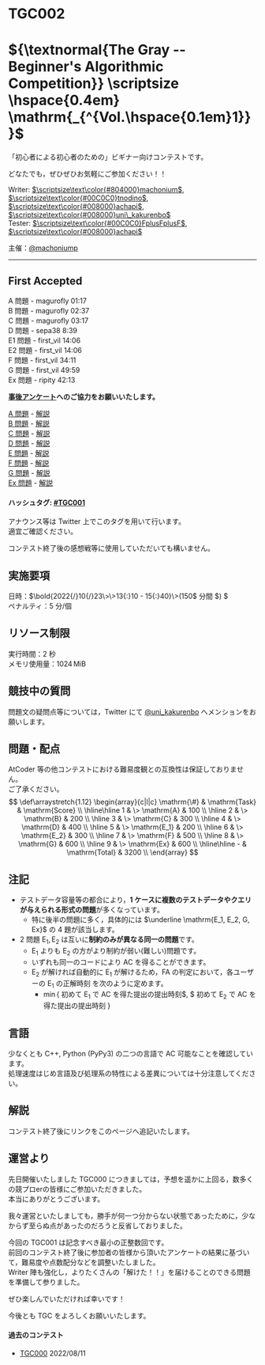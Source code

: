 # TGC002
${\textnormal{The Gray  -- Beginner's Algorithmic Competition}} \scriptsize \hspace{0.4em} \mathrm{_{^{Vol.\hspace{0.1em}1}}}$
===

「初心者による初心者のための」ビギナー向けコンテストです。   

どなたでも，ぜひぜひお気軽にご参加ください！！


Writer: [$\scriptsize\text\color{#804000}machonium$](https://twitter.com/machoniump), [$\scriptsize\text\color{#00C0C0}tnodino$](https://twitter.com/tnodino), [$\scriptsize\text\color{#008000}achapi$](https://twitter.com/achapi_kyopuro), [$\scriptsize\text\color{#008000}uni\_kakurenbo$](https://twitter.com/KakurenboUni)  
Tester: [$\scriptsize\text\color{#00C0C0}FplusFplusF$](https://twitter.com/FplusFplusF____), [$\scriptsize\text\color{#008000}achapi$](https://twitter.com/achapi_kyopuro)  

主催：[@machoniump](https://twitter.com/machoniump) 

---
First Accepted
---
A  問題 - magurofly 01:17   
B  問題 - magurofly 02:37  
C  問題 - magurofly 03:17   
D  問題 - sepa38 8:39  
E1  問題 - first_vil 14:06  
E2 問題 - first_vil 14:06  
F   問題 -  first_vil 34:11  
G   問題 - first_vil 49:59  
Ex 問題 - ripity 42:13  

**[事後アンケート](https://forms.gle/NWArb6UnrmitmKJYA)へのご協力をお願いいたします。**

[A 問題](https://mojacoder.app/users/uni_kakurenbo/problems/TG-BsAC-001_A.086) - [解説](https://mojacoder.app/users/uni_kakurenbo/problems/TG-BsAC-001_A.086/editorial)  
[B 問題](https://mojacoder.app/users/uni_kakurenbo/problems/TG-BsAC-001_B.871) - [解説](https://mojacoder.app/users/uni_kakurenbo/problems/TG-BsAC-001_B.871/editorial)  
[C 問題](https://mojacoder.app/users/Machonium/problems/TG-BsAC-001_C.873) - [解説](https://mojacoder.app/users/Machonium/problems/TG-BsAC-001_C.873/editorial)  
[D 問題](https://mojacoder.app/users/uni_kakurenbo/problems/TG-BsAC-001_D.589) - [解説](https://mojacoder.app/users/uni_kakurenbo/problems/TG-BsAC-001_D.589/editorial)  
[E 問題](https://mojacoder.app/users/uni_kakurenbo/problems/TG-BsAC-001_E1.389) - [解説](https://mojacoder.app/users/uni_kakurenbo/problems/TG-BsAC-001_E1.389/editorial)  
[F 問題](https://mojacoder.app/users/uni_kakurenbo/problems/TG-BsAC-001_F.295) - [解説](https://mojacoder.app/users/uni_kakurenbo/problems/TG-BsAC-001_F.295/editorial)  
[G 問題](https://mojacoder.app/users/uni_kakurenbo/problems/TG-BsAC-001_G.580) - [解説](https://mojacoder.app/users/uni_kakurenbo/problems/TG-BsAC-001_G.580/editorial)  
[Ex 問題](https://mojacoder.app/users/uni_kakurenbo/problems/TG-BsAC-001_Ex.124) - [解説](https://mojacoder.app/users/uni_kakurenbo/problems/TG-BsAC-001_Ex.124/editorial)  


#### ハッシュタグ: [#TGC001](https://twitter.com/hashtag/TGC001?src=hashtag_click)  
アナウンス等は Twitter 上でこのタグを用いて行います。  
適宜ご確認ください。

コンテスト終了後の感想戦等に使用していただいても構いません。

実施要項
---
日時：$\bold{2022{/}10{/}23\>\>13{:}10 - 15{:}40}\>(150$ 分間 $)  $  
ペナルティ：$5$ 分/個

リソース制限
---
実行時間：$2$ 秒  
メモリ使用量：$1024\,\mathrm{MiB}$

競技中の質問
---
問題文の疑問点等については，Twitter にて [@uni_kakurenbo](https://twitter.com/KakurenboUni) へメンションをお願いします。

問題・配点
---
AtCoder 等の他コンテストにおける難易度観との互換性は保証しておりません。  
ご了承ください。
$$
\def\arraystretch{1.12}
	\begin{array}{c|l|c}
		\mathrm{\#} & \mathrm{Task} & \mathrm{Score} \\ \hline\hline
		1 & \> \mathrm{A}    & 100 \\ \hline 
		2 & \> \mathrm{B}    & 200 \\ \hline
		3 & \> \mathrm{C}    & 300 \\ \hline
		4 & \> \mathrm{D}  & 400 \\ \hline
		5 & \> \mathrm{E_1}    & 200 \\ \hline
		6 & \> \mathrm{E_2}    & 300 \\ \hline
		7 & \> \mathrm{F}  & 500 \\ \hline
		8 & \> \mathrm{G}  & 600 \\ \hline
		9 & \> \mathrm{Ex}  & 600 \\ \hline\hline
        - & \mathrm{Total}   & 3200 \\
	\end{array}
$$

注記
---
- テストデータ容量等の都合により，**1 ケースに複数のテストデータやクエリが与えられる形式の問題**が多くなっています。
	- 特に後半の問題に多く，具体的には $\underline \mathrm{E_1, E_2, G, Ex}$ の $4$ 題が該当します。
- $2$ 問題 $\mathrm {E_1, E_2}$ は互いに**制約のみが異なる同一の問題**です。
	- $\mathrm E_1$ よりも $\mathrm E_2$ の方がより制約が弱い(難しい)問題です。
    - いずれも同一のコードにより AC を得ることができます。
    - $\mathrm E_2$ が解ければ自動的に $\mathrm E_1$ が解けるため，FA の判定において，各ユーザーの $\mathrm E_1$ の正解時刻 を次のように定めます。
    	- $\min \{$ 初めて $\mathrm E_1$ で AC を得た提出の提出時刻$, $ 初めて $\mathrm E_2$ で AC を得た提出の提出時刻 $\}$



言語
---
少なくとも C++, Python (PyPy3) の二つの言語で AC 可能なことを確認しています。  
処理速度はじめ言語及び処理系の特性による差異については十分注意してください。

解説
---
コンテスト終了後にリンクをこのページへ追記いたします。

運営より
---
先日開催いたしました TGC000 につきましては，予想を遥かに上回る，数多くの競プロerの皆様にご参加いただきました。  
本当にありがとうございます。  

我々運営といたしましても，勝手が何一つ分からない状態であったために，少なからず至らぬ点があったのだろうと反省しておりました。  

今回の TGC001 は記念すべき最小の正整数回です。  
前回のコンテスト終了後に参加者の皆様から頂いたアンケートの結果に基づいて，難易度や点数配分などを調整いたしました。  
Writer 陣も強化し，よりたくさんの「解けた！！」を届けることのできる問題を準備して参りました。  

ぜひ楽しんでいただければ幸いです！  

今後とも TGC をよろしくお願いいたします。

#### 過去のコンテスト
- [TGC000](https://mojacoder.app/users/Machonium/contests/TG-BsAC-000) 2022/08/11
